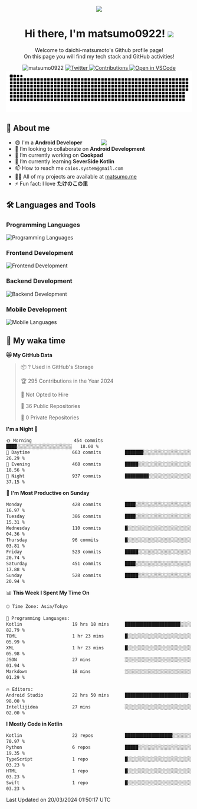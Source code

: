 <p align="center"><img src="https://capsule-render.vercel.app/api?type=waving&color=gradient&height=300&section=header&text=Hi%20I%27m%20matsumo&fontSize=90&animation=fadeIn&fontAlignY=38&desc=Welcome%20to%20daichi-matsumoto%27s%20GitHub%20profile%20&descAlignY=55&descAlign=62"></p>

<h1 align="center">Hi there, I'm matsumo0922! <img src="https://media.giphy.com/media/hvRJCLFzcasrR4ia7z/giphy.gif" width="32"></h1>

<p align="center">
Welcome to daichi-matsumoto's Github profile page!<br>
On this page you will find my tech stack and GitHub activities!
</p>

<div align="center">
  <img src="https://komarev.com/ghpvc/?username=matsumo0922&label=Profile%20views&color=ac3726&style=flat" alt="matsumo0922" />
  <a href="https://twitter.com/matsumo0922">
    <img src="https://badgen.net/badge/twitter/@matsumo0922?icon=twitter" alt="Twitter" />
  </a>
  <a href="https://qiita.com/CAIOS">
    <img src="https://badgen.org/img/qiita/CAIOS/contributions?style=flat" alt="Contributions" />
  </a>
  <a href="https://open.vscode.dev/matsumo0922/matsumo0922">
    <img alt="Open in VSCode" src="https://img.shields.io/static/v1?logo=visualstudiocode&label=&message=Open%20in%20Visual%20Studio%20Code&labelColor=2c2c32&color=007acc&logoColor=007acc" />
  </a>
</div>

<picture>
  <source media="(prefers-color-scheme: dark)" srcset="./resources/github-contribution-grid-snake-dark.svg" />
  <source media="(prefers-color-scheme: light)" srcset="./resources/github-contribution-grid-snake-light.svg" />
  <img alt="github-snake" src="./resources/github-contribution-grid-snake-light.svg" />
</picture>

## 📝 About me

<picture>
  <source media="(prefers-color-scheme: dark)" srcset="https://github-readme-stats.vercel.app/api?username=matsumo0922&show_icons=true&locale=en&theme=dark" />
  <source media="(prefers-color-scheme: light)" srcset="https://github-readme-stats.vercel.app/api?username=matsumo0922&show_icons=true&locale=en&theme=default" />
  <img align="right" width="49%" src="https://github-readme-stats.vercel.app/api?username=matsumo0922&show_icons=true&locale=en&theme=default" />
</picture>

- 😄 I'm a **Android Developer**
- 👯 I’m looking to collaborate on **Android Development**
- 🔭 I’m currently working on **Cookpad**
- 🌱 I’m currently learning **SeverSide Kotlin**
- 📫 How to reach me `caios.system@gmail.com`
- 👨‍💻 All of my projects are available at [matsumo.me](matsumo.me)
- ⚡ Fun fact: I love **たけのこの里**

## 🛠️ Languages and Tools

### Programming Languages
![Programming Languages](https://skillicons.dev/icons?i=kotlin,java,c,cpp,ruby,py,md)

### Frontend Development
![Frontend Development](https://skillicons.dev/icons?i=kotlin,next,react,html,css)

### Backend Development
![Backend Development](https://skillicons.dev/icons?i=kotlin,graphql,rails,redis,nodejs)

### Mobile Development
![Mobile Languages](https://skillicons.dev/icons?i=kotlin,ktor)

## 📌 My waka time
<!--START_SECTION:waka-->
**🐱 My GitHub Data** 

> 📦 ? Used in GitHub's Storage 
 > 
> 🏆 295 Contributions in the Year 2024
 > 
> 🚫 Not Opted to Hire
 > 
> 📜 36 Public Repositories 
 > 
> 🔑 0 Private Repositories 
 > 
**I'm a Night 🦉** 

```text
🌞 Morning                454 commits         ████░░░░░░░░░░░░░░░░░░░░░   18.00 % 
🌆 Daytime                663 commits         ███████░░░░░░░░░░░░░░░░░░   26.29 % 
🌃 Evening                468 commits         █████░░░░░░░░░░░░░░░░░░░░   18.56 % 
🌙 Night                  937 commits         █████████░░░░░░░░░░░░░░░░   37.15 % 
```
📅 **I'm Most Productive on Sunday** 

```text
Monday                   428 commits         ████░░░░░░░░░░░░░░░░░░░░░   16.97 % 
Tuesday                  386 commits         ████░░░░░░░░░░░░░░░░░░░░░   15.31 % 
Wednesday                110 commits         █░░░░░░░░░░░░░░░░░░░░░░░░   04.36 % 
Thursday                 96 commits          █░░░░░░░░░░░░░░░░░░░░░░░░   03.81 % 
Friday                   523 commits         █████░░░░░░░░░░░░░░░░░░░░   20.74 % 
Saturday                 451 commits         ████░░░░░░░░░░░░░░░░░░░░░   17.88 % 
Sunday                   528 commits         █████░░░░░░░░░░░░░░░░░░░░   20.94 % 
```


📊 **This Week I Spent My Time On** 

```text
🕑︎ Time Zone: Asia/Tokyo

💬 Programming Languages: 
Kotlin                   19 hrs 18 mins      █████████████████████░░░░   82.79 % 
TOML                     1 hr 23 mins        █░░░░░░░░░░░░░░░░░░░░░░░░   05.99 % 
XML                      1 hr 23 mins        █░░░░░░░░░░░░░░░░░░░░░░░░   05.98 % 
JSON                     27 mins             ░░░░░░░░░░░░░░░░░░░░░░░░░   01.94 % 
Markdown                 18 mins             ░░░░░░░░░░░░░░░░░░░░░░░░░   01.29 % 

🔥 Editors: 
Android Studio           22 hrs 50 mins      ████████████████████████░   98.00 % 
Intellijidea             27 mins             ░░░░░░░░░░░░░░░░░░░░░░░░░   02.00 % 
```

**I Mostly Code in Kotlin** 

```text
Kotlin                   22 repos            ██████████████████░░░░░░░   70.97 % 
Python                   6 repos             █████░░░░░░░░░░░░░░░░░░░░   19.35 % 
TypeScript               1 repo              █░░░░░░░░░░░░░░░░░░░░░░░░   03.23 % 
HTML                     1 repo              █░░░░░░░░░░░░░░░░░░░░░░░░   03.23 % 
Swift                    1 repo              █░░░░░░░░░░░░░░░░░░░░░░░░   03.23 % 
```




 Last Updated on 20/03/2024 01:50:17 UTC
<!--END_SECTION:waka-->
